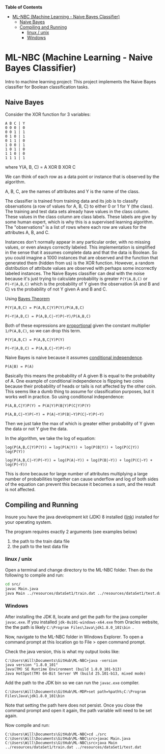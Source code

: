<!-- markdown-toc start - Don't edit this section. Run M-x markdown-toc-generate-toc again -->

**Table of Contents**

- [ML-NBC (Machine Learning - Naive Bayes Classifier)](#ml-nbc-machine-learning---naive-bayes-classifier)
    - [Naive Bayes](#naive-bayes)
    - [Compiling and Running](#compiling-and-running)
        - [linux / unix](#linux--unix)
        - [Windows](#windows)

<!-- markdown-toc end -->

# ML-NBC (Machine Learning - Naive Bayes Classifier)


Intro to machine learning project: This project implements the Naive Bayes classifier for Boolean classification tasks.

## Naive Bayes
Consider the XOR function for 3 variables:

```
A B C | Y
0 0 0 | 0
0 0 1 | 1
0 1 0 | 1
0 1 1 | 0
1 0 0 | 1
1 0 1 | 0
1 1 0 | 0
1 1 1 | 1
```

where Y(A, B, C) = A XOR B XOR C

We can think of each row as a data point or instance that is observed by the algorithm.

A, B, C, are the names of attributes and Y is the name of the class.

The classifier is trained from training data and its job is to classify observations (a row of values for A, B, C) to either 0 or 1 for Y (the class). The training and test data sets already have values in the class column. These values in the class column are class labels. These labels are give by some human expert, which is why this is a supervised learning algorithm. The "observations" is a list of rows where each row are values for the attributes A, B, and C.

Instances don't normally appear in any particular order, with no missing values, or even always correctly labeled. This implementation is simplified in the sense that it assumes complete data and that the data is Boolean. So you could imagine a 1000 instances that are observed and the function that generated them (hidden from us) is the XOR function. However, a random distribution of attribute values are observed with perhaps some incorrectly labeled instances. The Naive Bayes classifier can deal with the noise because it's just trying to calculate probability is greater `P(Y|A,B,C)` or `P(~Y|A,B,C)` which is the probability of Y given the observation (A and B and C) vs the probability of not Y given A and B and C.

Using [Bayes Theorem](https://en.wikipedia.org/wiki/Bayes%27_theorem)
```
P(Y|A,B,C) = P(A,B,C|Y)P(Y)/P(A,B,C)

P(~Y|A,B,C) = P(A,B,C|~Y)P(~Y)/P(A,B,C)
```
Both of these expressions are [proportional](https://en.wikipedia.org/wiki/Proportionality_(mathematics)) given the constant multiplier `1/P(A,B,C)`, so we can drop this term.

```
P(Y|A,B,C) = P(A,B,C|Y)P(Y)

P(~Y|A,B,C) = P(A,B,C|~Y)P(~Y)
```

Naive Bayes is naive because it assumes [conditional independence](https://en.wikipedia.org/wiki/Conditional_independence).
```
P(A|B) = P(A)
```
Basically this means the probability of A given B is equal to the probability of A. One example of conditional independence is flipping two coins because their probability of heads or tails is not affected by the other coin. This seems like a dumb thing to assume for classification purposes, but it works well in practice. So using conditional independence:

```
P(A,B,C|Y)P(Y) = P(A|Y)P(B|Y)P(C|Y)P(Y)

P(A,B,C|~Y)P(~Y) = P(A|~Y)P(B|~Y)P(C|~Y)P(~Y)
```
Then we just take the max of which is greater either probability of Y given the data or not Y give the data.

In the algorithm, we take the log of equation:

```
log(P(A,B,C|Y)P(Y)) = log(P(A|Y)) + log(P(B|Y)) + log(P(C|Y)) log(P(Y))

log(P(A,B,C|~Y)P(~Y)) = log(P(A|~Y)) + log(P(B|~Y)) + log(P(C|~Y) + log(P(~Y))
```
This is done because for large number of attributes multiplying a large number of probabilities together can cause underflow and log of both sides of the equation can prevent this because it becomes a sum, and the result is not affected.

## Compiling and Running

Insure you have the java development kit (JDK) 8 installed ([link](http://www.oracle.com/technetwork/java/javase/downloads/jdk8-downloads-2133151.html)) installed for your operating system. 

The program requires exactly 2 arguments (see examples below)

1. the path to the train data file
2. the path to the test data file

### linux / unix

Open a terminal and change directory to the ML-NBC folder. Then do the following to compile and run:

```bash
cd src/
javac Main.java
java Main ../resources/dataSet1/train.dat ../resources/dataSet1/test.dat
```

### Windows

After installing the JDK 8, locate and get the path for the java compiler `javac.exe`. If you installed `jdk-8u101-windows-x64.exe` from Oracles website, the the path is likely `C:\Program Files\Java\jdk1.8.0_101\bin
`.

Now, navigate to the ML-NBC folder in Windows Explorer. To open a command prompt at this location go to File > open command prompt.

Check the java version, this is what my output looks like:
```shell
C:\Users\Will\Documents\GitHub\ML-NBC>java -version
java version "1.8.0_101"
Java(TM) SE Runtime Environment (build 1.8.0_101-b13)
Java HotSpot(TM) 64-Bit Server VM (build 25.101-b13, mixed mode)
```

Add the path to the JDK bin so we can run the `javac.exe` compiler.
```shell
C:\Users\Will\Documents\GitHub\ML-MDP>set path=%path%;C:\Program Files\Java\jdk1.8.0_101\bin
```

Note that setting the path here does not persist. Once you close the command prompt and open it again, the path variable will need to be set again.

Now compile and run:

```shell
C:\Users\Will\Documents\GitHub\ML-NBC>cd ./src
C:\Users\Will\Documents\GitHub\ML-NBC\src>javac Main.java
C:\Users\Will\Documents\GitHub\ML-NBC\src>java Main ../resources/dataSet1/train.dat ../resources/dataSet1/test.dat
```
